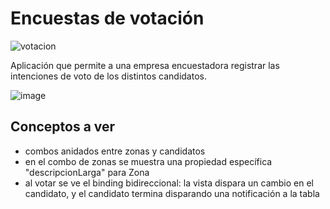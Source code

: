 # Encuestas de votación

![votacion](https://cloud.githubusercontent.com/assets/4549002/17304773/a06ae090-57fd-11e6-851a-9a28506405cf.png)

Aplicación que permite a una empresa encuestadora registrar las intenciones de voto de los distintos candidatos.

![image](https://cloud.githubusercontent.com/assets/4549002/17304850/0a57784c-57fe-11e6-8f11-eae4ec64b442.png)

## Conceptos a ver

* combos anidados entre zonas y candidatos
* en el combo de zonas se muestra una propiedad específica "descripcionLarga" para Zona
* al votar se ve el binding bidireccional: la vista dispara un cambio en el candidato, y el candidato termina disparando una notificación a la tabla
